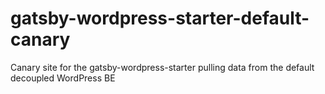 # gatsby-wordpress-starter-default-canary
Canary site for the gatsby-wordpress-starter pulling data from the default decoupled WordPress BE
